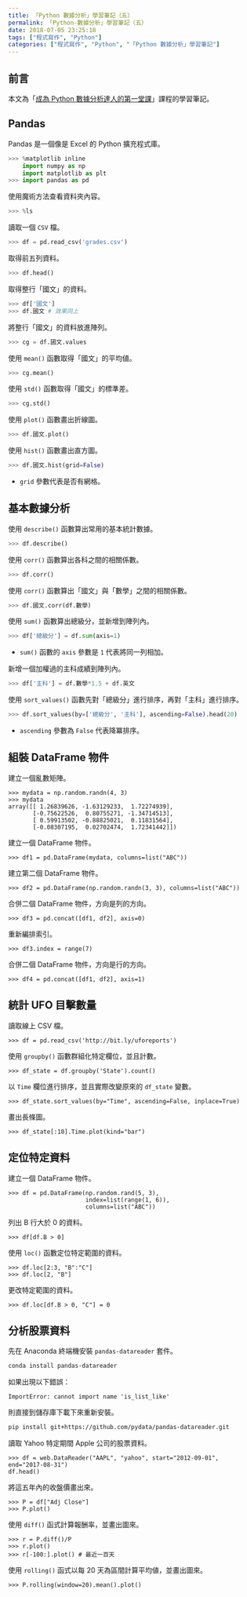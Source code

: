 ```yaml
---
title: 「Python 數據分析」學習筆記（五）
permalink: 「Python-數據分析」學習筆記（五）
date: 2018-07-05 23:25:18
tags: ["程式寫作", "Python"]
categories: ["程式寫作", "Python", "「Python 數據分析」學習筆記"]
---
```


## 前言

本文為「[成為 Python 數據分析達人的第一堂課](http://moocs.nccu.edu.tw/)」課程的學習筆記。

## Pandas

Pandas 是一個像是 Excel 的 Python 擴充程式庫。

```Python
>>> %matplotlib inline
    import numpy as np
    import matplotlib as plt
>>> import pandas as pd
```

使用魔術方法查看資料夾內容。

```Python
>>> %ls
```

讀取一個 `CSV` 檔。

```Python
>>> df = pd.read_csv('grades.csv')
```

取得前五列資料。

```Python
>>> df.head()
```

取得整行「國文」的資料。

```Python
>>> df['國文']
>>> df.國文 # 效果同上
```

將整行「國文」的資料放進陣列。

```Python
>>> cg = df.國文.values
```

使用 `mean()` 函數取得「國文」的平均値。

```Python
>>> cg.mean()
```

使用 `std()` 函數取得「國文」的標準差。

```Python
>>> cg.std()
```

使用 `plot()` 函數畫出折線圖。

```Python
>>> df.國文.plot()
```

使用 `hist()` 函數畫出直方圖。

```Python
>>> df.國文.hist(grid=False)
```

- `grid` 參數代表是否有網格。

## 基本數據分析

使用 `describe()` 函數算出常用的基本統計數據。

```Python
>>> df.describe()
```

使用 `corr()` 函數算出各科之間的相關係數。

```Python
>>> df.corr()
```

使用 `corr()` 函數算出「國文」與「數學」之間的相關係數。

```Python
>>> df.國文.corr(df.數學)
```

使用 `sum()` 函數算出總級分，並新增到陣列內。

```Python
>>> df['總級分'] = df.sum(axis=1)
```

- `sum()` 函數的 `axis` 參數是 `1` 代表將同一列相加。

新增一個加權過的主科成績到陣列內。

```Python
>>> df['主科'] = df.數學*1.5 + df.英文
```

使用 `sort_values()` 函數先對「總級分」進行排序，再對「主科」進行排序。

```Python
>>> df.sort_values(by=['總級分', '主科'], ascending=False).head(20)
```

- `ascending` 參數為 `False` 代表降冪排序。

## 組裝 DataFrame 物件

建立一個亂數矩陣。

```Py
>>> mydata = np.random.randn(4, 3)
>>> mydata
array([[ 1.26839626, -1.63129233,  1.72274939],
       [-0.75622526,  0.80755271, -1.34714513],
       [ 0.59913502, -0.88825021,  0.11831564],
       [-0.08307195,  0.02702474,  1.72341442]])
```

建立一個 DataFrame 物件。

```Py
>>> df1 = pd.DataFrame(mydata, columns=list("ABC"))
```

建立第二個 DataFrame 物件。

```Py
>>> df2 = pd.DataFrame(np.random.randn(3, 3), columns=list("ABC"))
```

合併二個 DataFrame 物件，方向是列的方向。

```Py
>>> df3 = pd.concat([df1, df2], axis=0)
```

重新編排索引。

```Py
>>> df3.index = range(7)
```

合併二個 DataFrame 物件，方向是行的方向。

```Py
>>> df4 = pd.concat([df1, df2], axis=1)
```

## 統計 UFO 目擊數量

讀取線上 CSV 檔。

```Py
>>> df = pd.read_csv('http://bit.ly/uforeports')
```

使用 `groupby()` 函數群組化特定欄位，並且計數。

```Py
>>> df_state = df.groupby('State').count()
```

以 `Time` 欄位進行排序，並且實際改變原來的 `df_state` 變數。

```Py
>>> df_state.sort_values(by="Time", ascending=False, inplace=True)
```

畫出長條圖。

```Py
>>> df_state[:10].Time.plot(kind="bar")
```

## 定位特定資料

建立一個 DataFrame 物件。

```Py
>>> df = pd.DataFrame(np.random.rand(5, 3),
                      index=list(range(1, 6)),
                      columns=list("ABC"))
```

列出 B 行大於 0 的資料。

```Py
>>> df[df.B > 0]
```

使用 `loc()` 函數定位特定範圍的資料。

```Py
>>> df.loc[2:3, "B":"C"]
>>> df.loc[2, "B"]
```

更改特定範圍的資料。

```Py
>>> df.loc[df.B > 0, "C"] = 0
```

## 分析股票資料

先在 Anaconda 終端機安裝 `pandas-datareader` 套件。

```BASH
conda install pandas-datareader
```

如果出現以下錯誤：

```TEXT
ImportError: cannot import name 'is_list_like'
```

則直接到儲存庫下載下來重新安裝。

```BASH
pip install git+https://github.com/pydata/pandas-datareader.git
```

讀取 Yahoo 特定期間 Apple 公司的股票資料。

```Py
>>> df = web.DataReader("AAPL", "yahoo", start="2012-09-01", end="2017-08-31")
df.head()
```

將這五年內的收盤價畫出來。

```Py
>>> P = df["Adj Close"]
>>> P.plot()
```

使用 `diff()` 函式計算報酬率，並畫出圖來。

```Py
>>> r = P.diff()/P
>>> r.plot()
>>> r[-100:].plot() # 最近一百天
```

使用 `rolling()` 函式以每 20 天為區間計算平均値，並畫出圖來。

```Py
>>> P.rolling(window=20).mean().plot()
```
